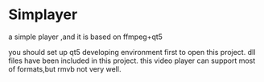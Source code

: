 Simplayer
=========

a simple player ,and it is based on ffmpeg+qt5 

you should set up qt5 developing environment first to open this project.
dll files have been included in this project.
this video player can support most of formats,but rmvb not very well.
